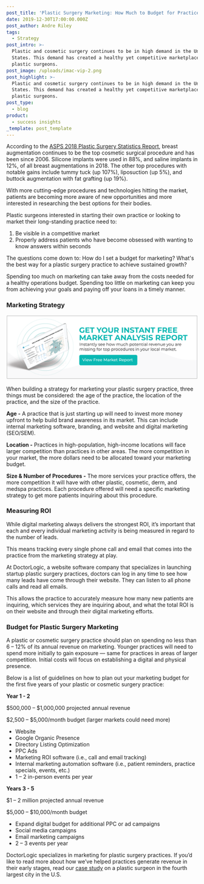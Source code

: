```yaml
---
post_title: 'Plastic Surgery Marketing: How Much to Budget for Practice Growth'
date: 2019-12-30T17:00:00.000Z
post_author: Andre Riley
tags:
  - Strategy
post_intro: >-
  Plastic and cosmetic surgery continues to be in high demand in the United
  States. This demand has created a healthy yet competitive marketplace for
  plastic surgeons.
post_image: /uploads/imac-vip-2.png
post_highlight: >-
  Plastic and cosmetic surgery continues to be in high demand in the United
  States. This demand has created a healthy yet competitive marketplace for
  plastic surgeons.
post_type:
  - blog
product:
  - success insights
_template: post_template
---
```


According to the [ASPS 2018 Plastic Surgery Statistics Report](https://www.plasticsurgery.org/documents/News/Statistics/2018/plastic-surgery-statistics-full-report-2018.pdf "2018 ASPS Statistics"), breast augmentation continues to be the top cosmetic surgical procedure and has been since 2006. Silicone implants were used in 88%, and saline implants in 12%, of all breast augmentations in 2018. The other top procedures with notable gains include tummy tuck (up 107%), liposuction (up 5%), and buttock augmentation with fat grafting (up 19%).

With more cutting-edge procedures and technologies hitting the market, patients are becoming more aware of new opportunities and more interested in researching the best options for their bodies.

Plastic surgeons interested in starting their own practice or looking to market their long-standing practice need to:

1. Be visible in a competitive market
2. Properly address patients who have become obsessed with wanting to know answers within seconds

The questions come down to: How do I set a budget for marketing? What's the best way for a plastic surgery practice to achieve sustained growth?

Spending too much on marketing can take away from the costs needed for a healthy operations budget. Spending too little on marketing can keep you from achieving your goals and paying off your loans in a timely manner.

### Marketing Strategy

[![Get Your Free Market Analysis](/uploads/analysis.png "Get Your Free Market Analysis")](https://doctorlogic.com/analysis?utm_campaign=Market%20Analysis&utm_source=Market%20Analysis&utm_medium=Market%20Analysis%20CTA "Get Your Free Market Analysis")

When building a strategy for marketing your plastic surgery practice, three things must be considered: the age of the practice, the location of the practice, and the size of the practice.

**Age -** A practice that is just starting up will need to invest more money upfront to help build brand awareness in its market. This can include internal marketing software, branding, and website and digital marketing (SEO/SEM).

**Location -** Practices in high-population, high-income locations will face larger competition than practices in other areas. The more competition in your market, the more dollars need to be allocated toward your marketing budget.

**Size & Number of Procedures -** The more services your practice offers, the more competition it will have with other plastic, cosmetic, derm, and medspa practices. Each procedure offered will need a specific marketing strategy to get more patients inquiring about this procedure.

### Measuring ROI

While digital marketing always delivers the strongest ROI, it’s important that each and every individual marketing activity is being measured in regard to the number of leads.

This means tracking every single phone call and email that comes into the practice from the marketing strategy at play.

At DoctorLogic, a website software company that specializes in launching startup plastic surgery practices, doctors can log in any time to see how many leads have come through their website. They can listen to all phone calls and read all emails.

This allows the practice to accurately measure how many new patients are inquiring, which services they are inquiring about, and what the total ROI is on their website and through their digital marketing efforts.

### Budget for Plastic Surgery Marketing

A plastic or cosmetic surgery practice should plan on spending no less than 6 – 12% of its annual revenue on marketing. Younger practices will need to spend more initially to gain exposure — same for practices in areas of larger competition. Initial costs will focus on establishing a digital and physical presence.

Below is a list of guidelines on how to plan out your marketing budget for the first five years of your plastic or cosmetic surgery practice:

**Year 1 - 2**

$500,000 – $1,000,000 projected annual revenue

$2,500 – $5,000/month budget (larger markets could need more)

* Website
* Google Organic Presence
* Directory Listing Optimization
* PPC Ads
* Marketing ROI software (i.e., call and email tracking)
* Internal marketing automation software (i.e., patient reminders, practice specials, events, etc.)
* 1 – 2 in-person events per year

**Years 3 - 5**

$1 – 2 million projected annual revenue

$5,000 – $10,000/month budget

* Expand digital budget for additional PPC or ad campaigns
* Social media campaigns
* Email marketing campaigns
* 2 – 3 events per year

DoctorLogic specializes in marketing for plastic surgery practices. If you’d like to read more about how we’ve helped practices generate revenue in their early stages, read our [case study](https://doctorlogic.com/case-studies/morales-plastic-surgery "Dr. Morales Case Study") on a plastic surgeon in the fourth largest city in the U.S.
